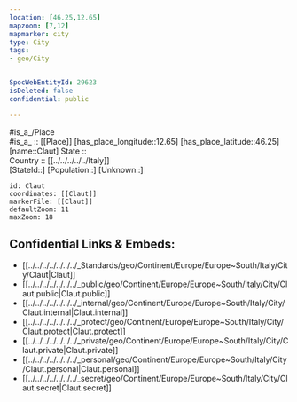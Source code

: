```yaml
---
location: [46.25,12.65] 
mapzoom: [7,12] 
mapmarker: city 
type: City
tags:
- geo/City


SpocWebEntityId: 29623
isDeleted: false
confidential: public

---
```

#is_a_/Place  
#is_a_ :: [[Place]] 
[has_place_longitude::12.65] 
[has_place_latitude::46.25] 
[name::Claut] 
State ::  
Country :: [[../../../../../Italy]]  
[StateId::] 
[Population::] 
[Unknown::] 


```leaflet
id: Claut
coordinates: [[Claut]] 
markerFile: [[Claut]] 
defaultZoom: 11 
maxZoom: 18
```


## Confidential Links & Embeds: 
- [[../../../../../../../_Standards/geo/Continent/Europe/Europe~South/Italy/City/Claut|Claut]] 
- [[../../../../../../../_public/geo/Continent/Europe/Europe~South/Italy/City/Claut.public|Claut.public]] 
- [[../../../../../../../_internal/geo/Continent/Europe/Europe~South/Italy/City/Claut.internal|Claut.internal]] 
- [[../../../../../../../_protect/geo/Continent/Europe/Europe~South/Italy/City/Claut.protect|Claut.protect]] 
- [[../../../../../../../_private/geo/Continent/Europe/Europe~South/Italy/City/Claut.private|Claut.private]] 
- [[../../../../../../../_personal/geo/Continent/Europe/Europe~South/Italy/City/Claut.personal|Claut.personal]] 
- [[../../../../../../../_secret/geo/Continent/Europe/Europe~South/Italy/City/Claut.secret|Claut.secret]] 
